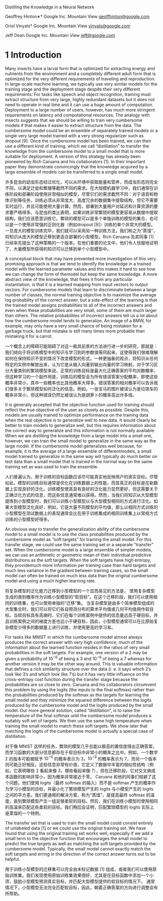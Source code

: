 

Distilling the Knowledge in a Neural Network

Geoffrey Hinton∗†
Google Inc.
Mountain View
geoffhinton@google.com

Oriol Vinyals†
Google Inc.
Mountain View
vinyals@google.com

Jeff Dean
Google Inc.
Mountain View
jeff@google.com


# 1 Introduction
Many insects have a larval form that is optimized for extracting energy and nutrients from the environment
and a completely different adult form that is optimized for the very different requirements
of traveling and reproduction. In large-scale machine learning, we typically use very similar models
for the training stage and the deployment stage despite their very different requirements: For tasks
like speech and object recognition, training must extract structure from very large, highly redundant
datasets but it does not need to operate in real time and it can use a huge amount of computation.
Deployment to a large number of users, however, has much more stringent requirements on latency
and computational resources. The analogy with insects suggests that we should be willing to train
very cumbersome models if that makes it easier to extract structure from the data. The cumbersome
model could be an ensemble of separately trained models or a single very large model trained with
a very strong regularizer such as dropout [9]. Once the cumbersome model has been trained, we
can then use a different kind of training, which we call “distillation” to transfer the knowledge from
the cumbersome model to a small model that is more suitable for deployment. A version of this
strategy has already been pioneered by Rich Caruana and his collaborators [1]. In their important
paper they demonstrate convincingly that the knowledge acquired by a large ensemble of models
can be transferred to a single small model.

许多昆虫的幼虫形态经过优化，可以从环境中获取能量和营养，而成虫形态则完全不同，以满足迁徙和繁殖等截然不同的需求。在大规模机器学习中，我们通常在训练阶段和部署阶段使用非常相似的模型，尽管它们的需求截然不同：对于语音和物体识别等任务，训练必须从非常庞大、高度冗余的数据集中提取结构，但它不需要实时运行，并且可能使用大量计算。然而，部署到大量用户对延迟和计算资源的要求要严格得多。与昆虫的类比表明，如果训练非常繁琐的模型更容易从数据中提取结构，我们应该愿意训练它。繁琐的模型可以是多个单独训练的模型的集合，也可以是一个使用非常强的正则化器（例如dropout [9]）训练的单个非常大的模型。一旦庞大的模型训练完毕，我们就可以采用另一种训练方法，我们称之为“蒸馏”，将知识从庞大的模型迁移到更适合部署的小型模型。Rich Caruana 及其同事 [1] 已经率先提出了这种策略的一个版本。在他们重要的论文中，他们令人信服地证明了，大量模型所获得的知识可以迁移到单个小型模型中。



A conceptual block that may have prevented more investigation of this very promising approach is
that we tend to identify the knowledge in a trained model with the learned parameter values and this
makes it hard to see how we can change the form of themodel but keep the same knowledge. A more
abstract view of the knowledge, that frees it from any particular instantiation, is that it is a learned
mapping from input vectors to output vectors. For cumbersome models that learn to discriminate
between a large number of classes, the normal training objective is to maximize the average log
probability of the correct answer, but a side-effect of the learning is that the trained model assigns
probabilities to all of the incorrect answers and even when these probabilities are very small, some
of them are much larger than others. The relative probabilities of incorrect answers tell us a lot about
how the cumbersome model tends to generalize. An image of a BMW, for example, may only have
a very small chance of being mistaken for a garbage truck, but that mistake is still many times more
probable than mistaking it for a carrot.

一个概念上的障碍可能阻碍了对这一极具前景的方法进行进一步的研究，那就是：我们倾向于将训练模型中的知识与学习到的参数值等同起来，这使得我们很难理解如何在保持知识不变的情况下改变模型的形式。一种更抽象的观点，将知识从任何特定的实例中解放出来，认为它是从输入向量到输出向量的学习映射。对于学习区分大量类别的繁琐模型来说，正常的训练目标是最大化正确答案的平均对数概率，但这种学习的一个副作用是，训练后的模型会为所有错误答案分配概率，即使这些概率非常小，其中一些概率也比其他概率大得多。错误答案的相对概率可以告诉我们很多关于繁琐模型如何泛化的信息。例如，一张宝马的图片被误认为是垃圾车的概率非常小，但这种错误仍然比被误认为是胡萝卜的概率高出许多倍。

It is generally accepted that the objective function used for training should reflect the true objective
of the user as closely as possible. Despite this, models are usually trained to optimize performance
on the training data when the real objective is to generalize well to new data. It would clearly
be better to train models to generalize well, but this requires information about the correct way to
generalize and this information is not normally available. When we are distilling the knowledge
from a large model into a small one, however, we can train the small model to generalize in the same
way as the large model. If the cumbersome model generalizes well because, for example, it is the
average of a large ensemble of differentmodels, a small model trained to generalize in the same way
will typically do much better on test data than a small model that is trained in the normal way on the
same training set as was used to train the ensemble.

人们普遍认为，用于训练的目标函数应该尽可能真实地反映用户的真实目标。尽管如此，模型的训练目标通常是优化在训练数据上的性能，而其真正的目标是在新数据上实现良好的泛化。训练模型使其具有良好的泛化能力显然更好，但这需要关于正确泛化方式的信息，而这些信息通常难以获得。然而，当我们将知识从大型模型提炼到小型模型时，我们可以训练小型模型以与大型模型相同的方式进行泛化。如果大型模型泛化良好，例如，它是大量不同模型的平均值，那么以相同方式训练的小型模型在测试数据上的表现通常会比在用于训练集成的相同训练集上以常规方式训练的小型模型好得多。

An obvious way to transfer the generalization ability of the cumbersome model to a small model is
to use the class probabilities produced by the cumbersome model as “soft targets” for training the
small model. For this transfer stage, we could use the same training set or a separate “transfer” set.
When the cumbersome model is a large ensemble of simpler models, we can use an arithmetic or
geometric mean of their individual predictive distributions as the soft targets. When the soft targets
have high entropy, they providemuch more information per training case than hard targets and much
less variance in the gradient between training cases, so the small model can often be trained on much
less data than the original cumbersome model and using a much higher learning rate.

将复杂模型的泛化能力迁移到小型模型的一个显而易见的方法是，
使用复杂模型生成的类别概率作为训练小型模型的“软目标”。在这个迁移阶段，我们可以使用相同的训练集，也可以使用单独的“迁移”集。
当复杂模型是由多个简单模型组成的大型集合时，我们可以将它们各自预测分布的算术平均值或几何平均值用作软目标。当软目标具有高熵时，它们在每个训练案例中提供的信息量远高于硬目标，并且训练案例之间的梯度方差也远小于硬目标，因此，小型模型通常可以在比原始复杂模型少得多的数据量上进行训练，并使用更高的学习率。

For tasks like MNIST in which the cumbersome model almost always produces the correct answer
with very high confidence, much of the information about the learned function resides in the ratios
of very small probabilities in the soft targets. For example, one version of a 2 may be given a
probability of $10^{−6}$ of being a 3 and $10^{−9}$ of being a 7 whereas for another version it may be the
other way around. This is valuable information that defines a rich similarity structure over the data
(i. e. it says which 2’s look like 3’s and which look like 7’s) but it has very little influence on the
cross-entropy cost function during the transfer stage because the probabilities are so close to zero.
Caruana and his collaborators circumvent this problem by using the logits (the inputs to the final
softmax) rather than the probabilities produced by the softmax as the targets for learning the small
model and they minimize the squared difference between the logits produced by the cumbersome
model and the logits produced by the small model. Our more general solution, called “distillation”,
is to raise the temperature of the final softmax until the cumbersome model produces a suitably soft
set of targets. We then use the same high temperature when training the small model to match these
soft targets. We show later that matching the logits of the cumbersome model is actually a special
case of distillation.

对于像 MNIST 这样的任务，繁琐的模型几乎总能以极高的置信度得出正确答案，而学习函数的大部分信息都存在于软目标中非常小的概率之比中。例如，一个数字 2 的版本可能被赋予 $10^{−6}$ 的概率表示为 3，$10^{−9}$ 的概率表示为 7，而另一个版本则可能正好相反。这些信息非常有价值，它定义了数据中丰富的相似性结构（例如，它表明哪些 2 看起来像 3，哪些看起来像 7），但在迁移阶段，它对交叉熵成本函数的影响非常小，因为概率非常接近于零。
Caruana 和他的同事们规避了这个问题，他们使用 logits（最终 softmax 的输入）而不是 softmax 产生的概率作为学习小模型的目标，并最小化了繁琐模型产生的 logits 与小模型产生的 logits 之间的平方差。我们更通用的解决方案，称为“蒸馏”，是提高最终 softmax 的温度，直到繁琐模型产生一组足够柔软的目标。然后，我们在训练小模型时使用相同的高温来匹配这些柔软的目标。我们稍后会证明，匹配繁琐模型的 logits 实际上是蒸馏的一个特例。

The transfer set that is used to train the small model could consist entirely of unlabeled data [1]
or we could use the original training set. We have found that using the original training set works
well, especially if we add a small term to the objective function that encourages the small model
to predict the true targets as well as matching the soft targets provided by the cumbersome model.
Typically, the small model cannot exactly match the soft targets and erring in the direction of the
correct answer turns out to be helpful.

用于训练小型模型的迁移集可以完全由未标记数据 [1] 组成，或者我们可以使用原始训练集。我们发现使用原始训练集效果很好，尤其是在目标函数中添加一个小项，鼓励小型模型预测真实目标，并匹配大型模型提供的软目标的情况下。
通常情况下，小型模型无法完全匹配软目标，因此，朝着正确答案的方向进行调整会有所帮助。



